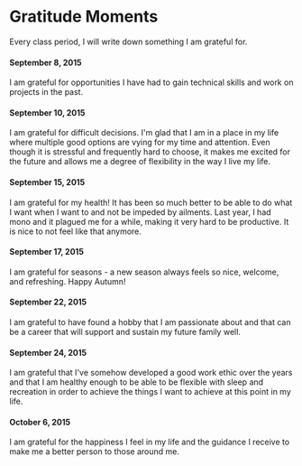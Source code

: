 # Gratitude Moments
Every class period, I will write down something I am grateful for.

#### September 8, 2015
I am grateful for opportunities I have had to gain technical skills and work on projects in the past.

#### September 10, 2015
I am grateful for difficult decisions. I'm glad that I am in a place in my life where multiple good options are vying for my time and attention. Even though it is stressful and frequently hard to choose, it makes me excited for the future and allows me a degree of flexibility in the way I live my life.

#### September 15, 2015
I am grateful for my health! It has been so much better to be able to do what I want when I want to and not be impeded by ailments. Last year, I had mono and it plagued me for a while, making it very hard to be productive. It is nice to not feel like that anymore.

#### September 17, 2015
I am grateful for seasons - a new season always feels so nice, welcome, and refreshing. Happy Autumn!

#### September 22, 2015
I am grateful to have found a hobby that I am passionate about and that can be a career that will support and sustain my future family well.

#### September 24, 2015
I am grateful that I've somehow developed a good work ethic over the years and that I am healthy enough to be able to be flexible with sleep and recreation in order to achieve the things I want to achieve at this point in my life.

#### October 6, 2015
I am grateful for the happiness I feel in my life and the guidance I receive to make me a better person to those around me.
